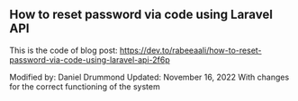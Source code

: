 ## How to reset password via code using Laravel API

This is the code of blog post:
https://dev.to/rabeeaali/how-to-reset-password-via-code-using-laravel-api-2f6p

Modified by: Daniel Drummond
Updated: November 16, 2022
With changes for the correct functioning of the system
